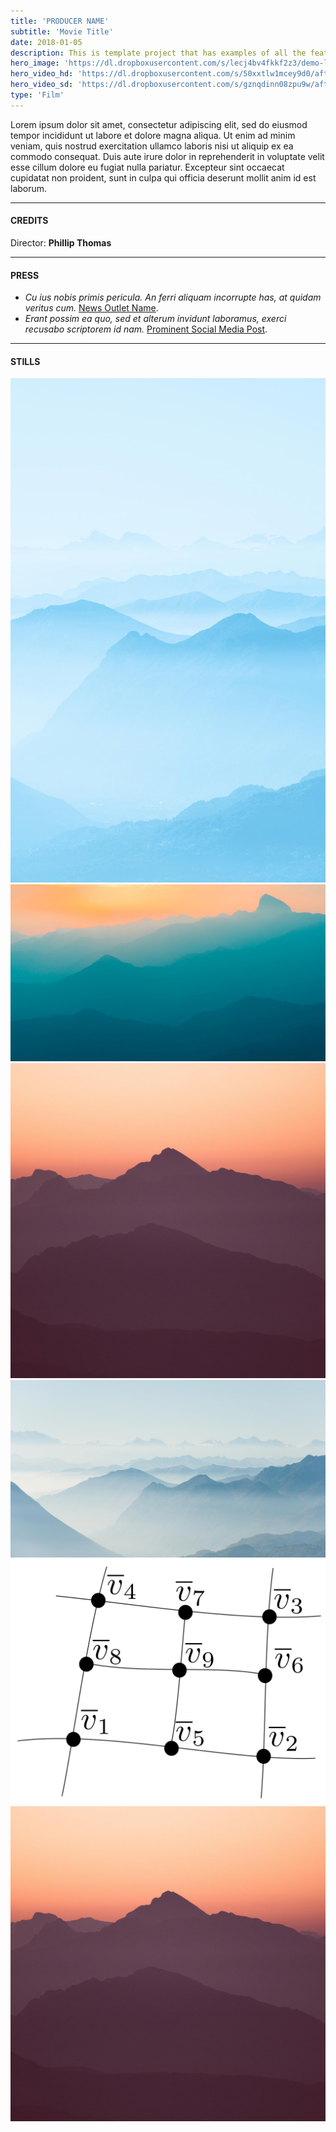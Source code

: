 ```yaml
---
title: 'PRODUCER NAME'
subtitle: 'Movie Title'
date: 2018-01-05
description: This is template project that has examples of all the features I need for a full length film project.
hero_image: 'https://dl.dropboxusercontent.com/s/lecj4bv4fkkf2z3/demo-landscape.jpg'
hero_video_hd: 'https://dl.dropboxusercontent.com/s/50xxtlw1mcey9d0/afterglow_local_hd.mp4'
hero_video_sd: 'https://dl.dropboxusercontent.com/s/gznqdinn08zpu9w/afterglow_local.mp4'
type: 'Film'
---
```


Lorem ipsum dolor sit amet, consectetur adipiscing elit, sed do eiusmod tempor 
incididunt ut labore et dolore magna aliqua. Ut enim ad minim veniam, quis 
nostrud exercitation ullamco laboris nisi ut aliquip ex ea commodo consequat.
Duis aute irure dolor in reprehenderit in voluptate velit esse cillum dolore eu 
fugiat nulla pariatur. Excepteur sint occaecat cupidatat non proident, sunt in 
culpa qui officia deserunt mollit anim id est laborum.

---

#### CREDITS
<span class="role"> Director:</span>
<span class="credit">**Phillip Thomas**</span>

---

#### PRESS
+ *Cu ius nobis primis pericula. An ferri aliquam incorrupte has, at quidam veritus cum.* [News Outlet Name](https://reddit.com).
+ *Erant possim ea quo, sed et alterum invidunt laboramus, exerci recusabo scriptorem id nam.* [Prominent Social Media Post](https://reddit.com).

---

#### STILLS
<div class="gallery" data-columns="3">
	<img src="/images/demo/demo-portrait.jpg">
	<img src="/images/demo/demo-landscape.jpg">
	<img src="/images/demo/demo-square.jpg">
	<img src="/images/demo/demo-landscape-2.jpg">
	<img src="/images/demo/2_post.png">
	<img src="/images/demo/demo-square.jpg">
</div>

